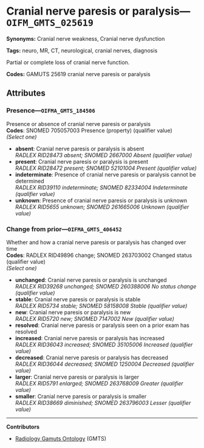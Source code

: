 # Cranial nerve paresis or paralysis—`OIFM_GMTS_025619`

**Synonyms:** Cranial nerve weakness, Cranial nerve dysfunction

**Tags:** neuro, MR, CT, neurological, cranial nerves, diagnosis

Partial or complete loss of cranial nerve function.

**Codes:** GAMUTS 25619 cranial nerve paresis or paralysis

## Attributes

### Presence—`OIFMA_GMTS_184506`

Presence or absence of cranial nerve paresis or paralysis  
**Codes**: SNOMED 705057003 Presence (property) (qualifier value)  
*(Select one)*

- **absent**: Cranial nerve paresis or paralysis is absent  
_RADLEX RID28473 absent; SNOMED 2667000 Absent (qualifier value)_
- **present**: Cranial nerve paresis or paralysis is present  
_RADLEX RID28472 present; SNOMED 52101004 Present (qualifier value)_
- **indeterminate**: Presence of cranial nerve paresis or paralysis cannot be determined  
_RADLEX RID39110 indeterminate; SNOMED 82334004 Indeterminate (qualifier value)_
- **unknown**: Presence of cranial nerve paresis or paralysis is unknown  
_RADLEX RID5655 unknown; SNOMED 261665006 Unknown (qualifier value)_

### Change from prior—`OIFMA_GMTS_406452`

Whether and how a cranial nerve paresis or paralysis has changed over time  
**Codes**: RADLEX RID49896 change; SNOMED 263703002 Changed status (qualifier value)  
*(Select one)*

- **unchanged**: Cranial nerve paresis or paralysis is unchanged  
_RADLEX RID39268 unchanged; SNOMED 260388006 No status change (qualifier value)_
- **stable**: Cranial nerve paresis or paralysis is stable  
_RADLEX RID5734 stable; SNOMED 58158008 Stable (qualifier value)_
- **new**: Cranial nerve paresis or paralysis is new  
_RADLEX RID5720 new; SNOMED 7147002 New (qualifier value)_
- **resolved**: Cranial nerve paresis or paralysis seen on a prior exam has resolved  
- **increased**: Cranial nerve paresis or paralysis has increased  
_RADLEX RID36043 increased; SNOMED 35105006 Increased (qualifier value)_
- **decreased**: Cranial nerve paresis or paralysis has decreased  
_RADLEX RID36044 decreased; SNOMED 1250004 Decreased (qualifier value)_
- **larger**: Cranial nerve paresis or paralysis is larger  
_RADLEX RID5791 enlarged; SNOMED 263768009 Greater (qualifier value)_
- **smaller**: Cranial nerve paresis or paralysis is smaller  
_RADLEX RID38669 diminished; SNOMED 263796003 Lesser (qualifier value)_

---

**Contributors**

- [Radiology Gamuts Ontology](https://gamuts.net/) (GMTS)